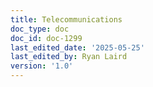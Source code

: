 ```yaml
---
title: Telecommunications
doc_type: doc
doc_id: doc-1299
last_edited_date: '2025-05-25'
last_edited_by: Ryan Laird
version: '1.0'
---
```



